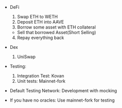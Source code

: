 - DeFi
    1. Swap ETH to WETH
    2. Deposit ETH into AAVE
    3. Borrow some asset with ETH collateral
    - Sell that borrowed Asset(Short Selling)
    4. Repay everything back

- Dex
    1. UniSwap

- Testing: 
    1. Integration Test: Kovan
    2. Unit tests: Mainnet-fork
- Default Testing Network: Development with mocking
- If you have no oracles: Use mainnet-fork for testing

